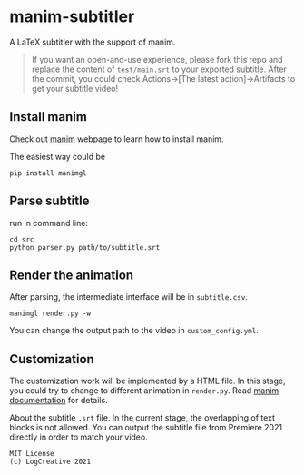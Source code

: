 # manim-subtitler
A LaTeX subtitler with the support of manim.

> If you want an open-and-use experience, please fork this repo and replace the content of `test/main.srt` to your exported subtitle. After the commit, you could check Actions->[The latest action]->Artifacts to get your subtitle video!

## Install manim

Check out [manim](https://github.com/3b1b/manim) webpage to learn how to install manim.

The easiest way could be
```
pip install manimgl
```

## Parse subtitle

run in command line:
```
cd src
python parser.py path/to/subtitle.srt
```

## Render the animation

After parsing, the intermediate interface will be in `subtitle.csv`.
```
manimgl render.py -w
```
You can change the output path to the video in `custom_config.yml`.

## Customization

The customization work will be implemented by a HTML file. In this stage, you could try to change to different animation in `render.py`. Read [manim documentation](https://docs.manim.org.cn/animation/index.html) for details.

About the subtitle `.srt` file. In the current stage, the overlapping of text blocks is not allowed. You can output the subtitle file from Premiere 2021 directly in order to match your video.

```
MIT License
(c) LogCreative 2021
```